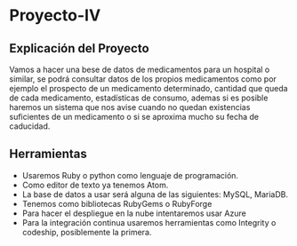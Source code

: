# Proyecto-IV

## Explicación del Proyecto

Vamos a hacer una bese de datos de medicamentos para un hospital o similar, se podrá consultar datos de los propios medicamentos como por ejemplo el prospecto de un medicamento determinado, cantidad que queda de cada medicamento, estadísticas de consumo, ademas si es posible haremos un sistema que nos avise cuando no quedan existencias suficientes de un medicamento o si se aproxima mucho su fecha de caducidad.

## Herramientas

* Usaremos Ruby o python como lenguaje de programación.
* Como editor de texto ya tenemos Atom.
* La base de datos a usar será alguna de las siguientes: MySQL, MariaDB.
* Tenemos como bibliotecas RubyGems o RubyForge
* Para hacer el despliegue en la nube intentaremos usar Azure
* Para la integración continua usaremos herramientas como Integrity o codeship, posiblemente la primera.
